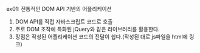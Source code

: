ex01: 전통적인 DOM API 기반의 어플리케이션

1. DOM API를 직접 자바스크립트 코드로 호출
2. 주로 DOM 조작에 특화된 jQuery와 같은 라이브러리를 활용한다.
3. 장점은 작성된 어플리케이션 코드의 전달이 쉽다.(작성된 대로 js파일을 html에 링크)
